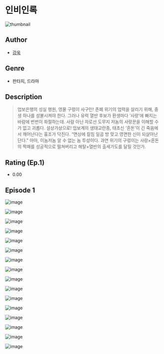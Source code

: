 # 인비인록
![thumbnail](https://image-comic.pstatic.net/user_contents_data/challenge_comic/2023/05/25/365554/upload_4135768127771468085_480x623.jpeg)

## Author
- [강욱](https://comic.naver.com/artistTitle?id=365554)

## Genre
- 판타지, 드라마

## Description
> 업보은행의 성실 행원, 영물 구렁이 사구인! 존폐 위기의 업력을 살리기 위해, 중생 하나를 성불시켜야 한다. 그러나 유력 열반 후보가 환생마다 ‘사랑’에 빠지는 바람에 번번이 좌절하는데. 사람 아닌 자로선 도무지 저놈의 사랑꾼을 이해할 수가 없고 괴롭다. 설상가상으로! 업보계의 생태교란종, 태초신 ‘혼돈’이 긴 죽음에서 깨어난다는 흉조가 닥친다. “면상에 칼침 일곱 방 맞고 영면한 신이 되살아난단다." 아아, 이놈저놈 알 수 없는 놈 투성이다. 과연 위기의 구렁이는 사랑×혼돈의 짝패를 성공적으로 떨쳐버리고 해탈×열반의 출세가도를 달릴 것인가.


## Rating (Ep.1)
- 0.00

## Episode 1
![image](https://image-comic.pstatic.net/user_contents_data/challenge_comic/2023/05/25/365554/upload_7292508880023740774.jpeg)

![image](https://image-comic.pstatic.net/user_contents_data/challenge_comic/2023/05/25/365554/upload_3545234717655119969.jpeg)

![image](https://image-comic.pstatic.net/user_contents_data/challenge_comic/2023/05/25/365554/upload_7077187333873034291.jpeg)

![image](https://image-comic.pstatic.net/user_contents_data/challenge_comic/2023/05/25/365554/upload_3619033938869366883.jpeg)

![image](https://image-comic.pstatic.net/user_contents_data/challenge_comic/2023/05/25/365554/upload_7016943988782805301.jpeg)

![image](https://image-comic.pstatic.net/user_contents_data/challenge_comic/2023/05/25/365554/upload_7378639157762285880.jpeg)

![image](https://image-comic.pstatic.net/user_contents_data/challenge_comic/2023/05/25/365554/upload_3832625088414757426.jpeg)

![image](https://image-comic.pstatic.net/user_contents_data/challenge_comic/2023/05/25/365554/upload_7149242531386307377.jpeg)

![image](https://image-comic.pstatic.net/user_contents_data/challenge_comic/2023/05/25/365554/upload_7089565640154309177.jpeg)

![image](https://image-comic.pstatic.net/user_contents_data/challenge_comic/2023/05/25/365554/upload_7306356150972277349.jpeg)

![image](https://image-comic.pstatic.net/user_contents_data/challenge_comic/2023/05/25/365554/upload_7292232924080202850.jpeg)

![image](https://image-comic.pstatic.net/user_contents_data/challenge_comic/2023/05/25/365554/upload_3832621785520616036.jpeg)

![image](https://image-comic.pstatic.net/user_contents_data/challenge_comic/2023/05/25/365554/upload_3905013648222924851.jpeg)

![image](https://image-comic.pstatic.net/user_contents_data/challenge_comic/2023/05/25/365554/upload_3906703791704531256.jpeg)

![image](https://image-comic.pstatic.net/user_contents_data/challenge_comic/2023/05/25/365554/upload_7076618684427560290.jpeg)

![image](https://image-comic.pstatic.net/user_contents_data/challenge_comic/2023/05/25/365554/upload_3631362762768528944.jpeg)
